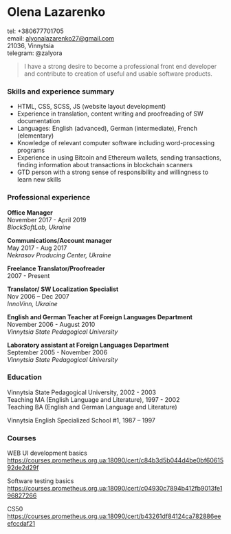 # Olena Lazarenko  
tel: +380677701705  
email: alyonalazarenko27@gmail.com  
21036, Vinnytsia  
telegram: @zalyora

> I have a strong desire to become a professional front end developer and contribute to creation of useful and usable software products.

### Skills and experience summary

+ HTML, CSS, SCSS, JS (website layout development)
+ Experience in translation, content writing and proofreading of SW documentation
+ Languages: English (advanced), German (intermediate), French (elementary)
+ Knowledge of relevant computer software including word-processing programs
+ Experience in using Bitcoin and Ethereum wallets, sending transactions, finding information about transactions in blockchain scanners
+ GTD person with a strong sense of responsibility and willingness to learn new skills

### Professional experience

**Office Manager**  
November 2017 - April 2019  
*BlockSoftLab, Ukraine* 

**Communications/Account manager**  
May 2017 - Aug 2017  
*Nekrasov Producing Center, Ukraine* 

**Freelance Translator/Proofreader**  
2007 - Present  

**Translator/ SW Localization Specialist**  
Nov 2006 – Dec  2007  
*InnoVinn, Ukraine*

**English and German Teacher at Foreign Languages Department**  
November 2006 - August 2010  
*Vinnytsia State Pedagogical University*

**Laboratory assistant at Foreign Languages Department**  
September 2005 - November 2006  
*Vinnytsia State Pedagogical University*

### Education
Vinnytsia State Pedagogical University, 2002 - 2003  
Teaching MA (English Language and Literature), 1997 - 2002  
Teaching BA (English and German Language and Literature)

Vinnytsia English Specialized School #1, 1987 – 1997

### Courses  
WEB UI development basics
<https://courses.prometheus.org.ua:18090/cert/c84b3d5b044d4be0bf6061592de2d29f>  

Software testing basics
<https://courses.prometheus.org.ua:18090/cert/c04930c7894b412fb9013fe196827266>  

CS50
<https://courses.prometheus.org.ua:18090/cert/b43261df84124ca782886eeefccdaf21>  
